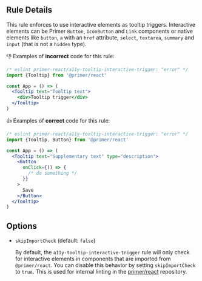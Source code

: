 ## Rule Details

This rule enforces to use interactive elements as tooltip triggers. Interactive elements can be Primer `Button`, `IconButton` and `Link` components or native elements like `button`, `a` with an `href` attribute, `select`, `textarea`, `summary` and `input` (that is not a `hidden` type).

👎 Examples of **incorrect** code for this rule:

```jsx
/* eslint primer-react/a11y-tooltip-interactive-trigger: "error" */
import {Tooltip} from '@primer/react'

const App = () => (
  <Tooltip text="Tooltip text">
    <div>Tooltip trigger</div>
  </Tooltip>
)
```

👍 Examples of **correct** code for this rule:

```jsx
/* eslint primer-react/a11y-tooltip-interactive-trigger: "error" */
import {Tooltip, Button} from '@primer/react'

const App = () => (
  <Tooltip text="Supplementary text" type="description">
    <Button
      onClick={() => {
        /* do something */
      }}
    >
      Save
    </Button>
  </Tooltip>
)
```

## Options

- `skipImportCheck` (default: `false`)

  By default, the `a11y-tooltip-interactive-trigger` rule will only check for interactive elements in components that are imported from `@primer/react`. You can disable this behavior by setting `skipImportCheck` to `true`. This is used for internal linting in the [primer/react](https://github.com/prime/react) repository.
